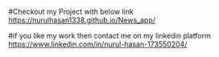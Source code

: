 #Checkout my Project with below link
https://nurulhasan1338.github.io/News_app/

#if you like my work then contact me on my linkedin platform
https://www.linkedin.com/in/nurul-hasan-173550204/
